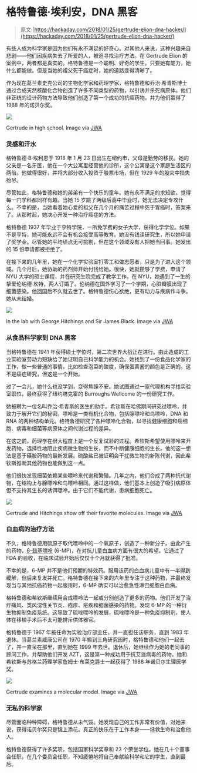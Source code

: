 # 格特鲁德·埃利安，DNA 黑客

> 原文:[https://hackaday.com/2018/01/25/gertrude-elion-dna-hacker/](https://hackaday.com/2018/01/25/gertrude-elion-dna-hacker/)

有些人成为科学家是因为他们有永不满足的好奇心。对其他人来说，这种兴趣来自悲剧——他们因疾病失去了所爱的人，被迫寻找治疗方法。在 Gertrude Elion 的案例中，两者都是真实的。格特鲁德是一个聪明、好奇的学生，只要她有能力，她什么都能做。但是当她的祖父死于癌症时，她的道路变得清晰了。

作为现在葛兰素史克公司的生物化学家和药理学家，格特鲁德和乔治·希青斯博士通过合成天然核酸化合物创造了许多不同类型的药物，以引诱并杀死病原体。他们非正统的设计药物方法导致他们创造了第一个成功的抗癌药物，并为他们赢得了 1988 年的诺贝尔奖。

[![](../Images/cdfb4383d2f5fe31f944e32163a27c93.png)](https://hackaday.com/wp-content/uploads/2018/01/high-school.jpg)

Gertrude in high school. Image via [JWA](https://jwa.org/womenofvalor/elion)

### 灵感和汗水

格特鲁德·B·埃利恩于 1918 年 1 月 23 日出生在纽约市，父母是勤劳的移民。她的父亲是一名牙医，他在一个大公寓里经营他的诊所，这个公寓是这个家庭生活区的两倍。他做得很好，并将大部分收入投资于股票市场，但在 1929 年的股灾中损失殆尽。

尽管如此，格特鲁德和她的弟弟有一个快乐的童年。她有永不满足的求知欲，觉得每一门学科都同样有趣。当她 15 岁跳了两级后高中毕业时，她无法决定专攻什么。不幸的是，当她看着她心爱的祖父在几个月的痛苦过程中死于胃癌时，答案来了。从那时起，她决心开发一种治疗癌症的方法。

格特鲁德 1937 年毕业于亨特学院，一所免学费的女子大学，获得化学学位。如果不是亨特，她可能永远不会有机会接受高等教育。她没有钱读研究生，所以她申请了奖学金。尽管她的平均绩点无可挑剔，但在这个领域没有人把她当回事。她发出的 15 份申请都被拒绝了。

在接下来的几年里，她在一个化学实验室打零工和做志愿者，只是为了进入这个领域。几个月后，她协助的药剂师开始付钱给她。很快，她就攒够了学费，申请了 NYU 大学的硕士课程，并在研究生院完成了教学工作。在 NYU，她遇到了一生的挚爱伦纳德·坎特，两人订婚了。伦纳德在国外学习了一个学期，心脏瓣膜出现了细菌感染。他回国后不久就去世了。格特鲁德伤心欲绝，更有动力与疾病作斗争。她从未结婚。

[![](../Images/99bf371e98d84c2fca84e021cf7dda21.png)](https://hackaday.com/wp-content/uploads/2018/01/lab-smile.jpg)

In the lab with George Hitchings and Sir James Black. Image via [JWA](https://jwa.org/womenofvalor/elion)

### 从食品科学家到 DNA 黑客

当格特鲁德在 1941 年获得硕士学位时，第二次世界大战正在进行。由此造成的工业实验室劳动力短缺给了她证明自己科学能力的机会。她找到了一份食品化学家的工作，做一些普通的事情，比如检查泡菜的酸度，确保蛋黄酱的颜色是正确的。这不是癌症研究，但这是一个开始。

过了一会儿，她什么也没学到，变得焦躁不安。她试图通过一家代理机构寻找实验室职位，最终获得了纽约塔克霍的 Burroughs Wellcome 的一份研究工作。

她被聘为一位名叫乔治·希青斯的医生的助手。希钦斯在哈佛期间研究过嘌呤，并致力于解开它们的秘密。嘌呤是一类有机化合物，包括腺嘌呤和鸟嘌呤，DNA 和 RNA 的两种结构单元。格特鲁德研究了各种嘌呤化合物，以寻找健康细胞和癌细胞、病毒和细菌等病原体之间代谢过程的差异。

在这之前，药理学在很大程度上是一个反复试验的过程。希钦斯希望使用嘌呤来开发药物，选择性地阻止疾病微生物的生长，而不中断健康细胞的生长。他的这一想法是基于磺胺药物的最新发展。硫酸盐已被证明会干扰微生物的新陈代谢，因此希钦斯推断其他药物也能做到这一点。

他们很快发现细菌依赖某些嘌呤来代谢和繁殖。几年之内，他们合成了两种抗代谢物，在结构上与腺嘌呤和鸟嘌呤相同。通过这样做，他们基本上创造了吸引病原体但不支持其生长的诱饵嘌呤。由于它们不能代谢，患病细胞死亡。

[![](../Images/283c13af092b1a1f07cc23cce2a16fb2.png)](https://hackaday.com/wp-content/uploads/2018/01/with-hitchings-and-molecule.jpg)

Gertrude and Hitchings show off their favorite molecules. Image via [JWA](https://jwa.org/womenofvalor/elion)

### 白血病的治疗方法

不久，格特鲁德用硫原子取代嘌呤中的一个氧原子，创造了一种新分子。由此产生的药物，[6-巯基嘌呤](https://en.wikipedia.org/wiki/Mercaptopurine) (6-MP)，在对抗儿童白血病方面有很大的希望。它通过了 FDA 的验收，在临床试验开始后仅仅十个月就获得了批准。

不幸的是，6-MP 并不是他们预期的特效药。服用该药的白血病儿童中有一半得到缓解，但后来复发并死亡。格特鲁德在接下来的六年里专注于这种药物，并最终发现当与其他抗癌药物一起服用时，6-MP 确实可以治愈急性淋巴细胞白血病。

格特鲁德和希钦斯继续用合成嘌呤法一起或分别创造了更多的药物。他们开发了治疗痛风、类风湿性关节炎、疱疹、疟疾和细菌感染的药物。发现 6-MP 的一种衍生物抑制免疫系统。这导致了硫唑嘌呤的发展，硫唑嘌呤是一种免疫抑制剂，使人体在移植手术后不太可能排斥供体器官。

格特鲁德于 1967 年被任命为实验治疗部主任，并一直担任该职务，直到 1983 年退休。当葛兰素威康公司在 1970 年搬到三角研究园时，格特鲁德和他们一起去了，并一直呆在那里，直到她在 1999 年去世。退休后，她继续作为她的老同事的顾问工作，并帮助他们开发 AZT，这是第一种成功用于抗艾滋病毒的药物。她和希钦斯与苏格兰药理学家詹姆士·布莱克爵士一起获得了 1988 年诺贝尔生理医学奖。

[![](../Images/7853aadff021cbd61d8c95de3e393ed5.png)](https://hackaday.com/wp-content/uploads/2018/01/with-molecule.jpg)

Gertrude examines a molecular model. Image via [JWA](https://jwa.org/womenofvalor/elion)

### 无私的科学家

尽管面临种种障碍，格特鲁德从未气馁。她发现自己的工作非常有价值，对她来说，获得诺贝尔奖只是锦上添花。真正的快乐在于工作本身——拯救生命和治愈他人。

格特鲁德获得了许多奖项，包括国家科学奖章和 23 个荣誉学位。她在几十个董事会任职，在几个委员会任职，不知疲倦地将自己奉献给科学和它的学生，直到最后。
